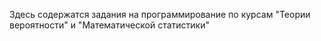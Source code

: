 Здесь содержатся задания на программирование по курсам "Теории вероятности" и "Математической статистики"

